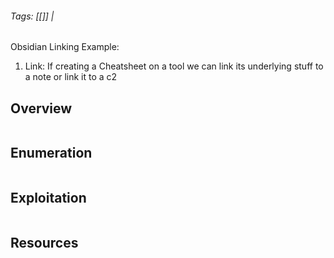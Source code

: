 ###### Tags: [[]] | #

Obsidian Linking Example: 
1. Link: If creating a Cheatsheet on a tool we can link its underlying stuff to a note or link it to a c2 
## Overview 

```markdown
```
## Enumeration 

```markdown
```

## Exploitation 

```markdown
```

## Resources

```markdown
```